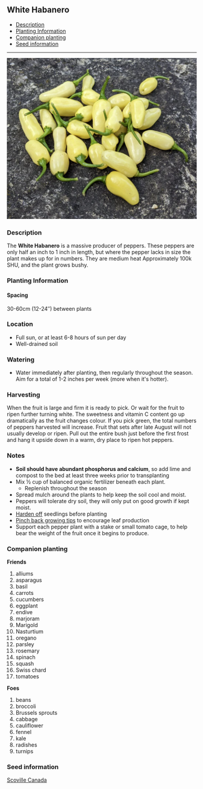 ## **White Habanero**
  - [Description](#description)
  - [Planting Information](#planting-information)
  - [Companion planting](#companion-planting)
  - [Seed information](#seed-information)

---


![White Habanero](images/white_habanero.png)

### Description

The **White Habanero** is a massive producer of peppers. These peppers are only half an inch to 1 inch in length, but where the pepper lacks in size the plant makes up for in numbers. They are medium heat Approximately 100k SHU, and the plant grows bushy. 

### Planting Information

#### Spacing 

30-60cm (12-24″) between plants

### Location

- Full sun, or at least 6-8 hours of sun per day
- Well-drained soil

### Watering

  - Water immediately after planting, then regularly throughout the season. Aim for a total of 1-2 inches per week (more when it's hotter).

### Harvesting

When the fruit is large and firm it is ready to pick. Or wait for the fruit to ripen further turning white. The sweetness and vitamin C content go up dramatically as the fruit changes colour. If you pick green, the total numbers of peppers harvested will increase. Fruit that sets after late August will not usually develop or ripen. Pull out the entire bush just before the first frost and hang it upside down in a warm, dry place to ripen hot peppers. 

### Notes

- **Soil should have abundant phosphorus and calcium**, so add lime and compost to the bed at least three weeks prior to transplanting
- Mix ½ cup of balanced organic fertilizer beneath each plant. 
    - Replenish throughout the season
- Spread mulch around the plants to help keep the soil cool and moist.
- Peppers will tolerate dry soil, they will only put on good growth if kept moist.
- [Harden off](hardening_off.md) seedlings before planting
- [Pinch back growing tips](pinching_pepper_flowers.md) to encourage leaf production
- Support each pepper plant with a stake or small tomato cage, to help bear the weight of the fruit once it begins to produce.

### Companion planting

**Friends**

  1. alliums
  2. asparagus
  3. basil
  4. carrots
  5. cucumbers
  6. eggplant
  7. endive
  8. marjoram
  9. Marigold
  10. Nasturtium
  11. oregano
  12. parsley
  13. rosemary
  14. spinach
  15. squash
  16. Swiss chard
  17. tomatoes

**Foes**

   1. beans
   2. broccoli
   3. Brussels sprouts
   4. cabbage
   5. cauliflower
   6. fennel
   7. kale
   8. radishes
   9. turnips

### Seed information

[Scoville Canada](https://scovillecanada.com/products/white-habanero/)
